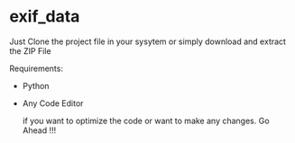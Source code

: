 # exif_data

Just Clone the project file in your sysytem or simply download and extract the ZIP File

Requirements:
- Python
- Any Code Editor

  if you want to optimize the code or want to make any changes. Go Ahead !!!
